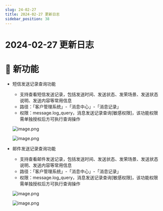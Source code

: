 ```yaml
---
slug: 24-02-27
title: 2024-02-27 更新日志
sidebar_position: 38
---
```



# 2024-02-27 更新日志


# 🎉 新功能

- 短信发送记录查询功能
    - 支持查看短信发送记录，包括发送时间、发送状态、发荣场景、发送状态说明、发送内容等常用信息
    - 路径：「客户管理系统」-「消息中心」-「消息记录」
    - 权限：message.log_query，消息发送记录查询[敏感权限]，该功能权限需单独授权后方可执行查询操作

    ![image.png](/assets/0113d4032e2cdf160abb20279db130b4.png)


    ![image.png](/assets/71d590d73e869945d94a3fed656a7729.png)

- 邮件发送记录查询功能
    - 支持查看邮件发送记录，包括发送时间、发送状态、发荣场景、发送状态说明、发送内容等常用信息
    - 路径：「客户管理系统」-「消息中心」-「消息记录」
    - 权限：message.log_query，消息发送记录查询[敏感权限]，该功能权限需单独授权后方可执行查询操作

    ![image.png](/assets/6d1709279625ba4581f2a31b01db5e0c.png)


    ![image.png](/assets/bbc18cab2f882266b03456e310aea7e5.png)

